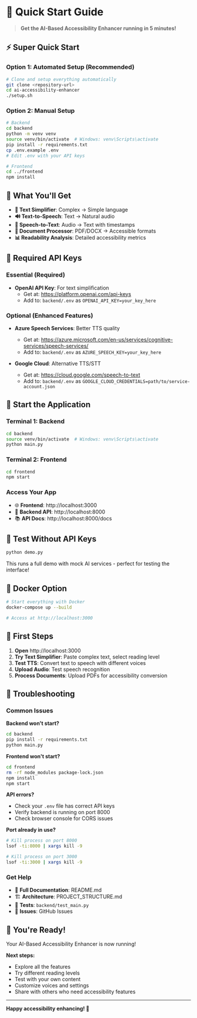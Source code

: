 # 🚀 Quick Start Guide

> **Get the AI-Based Accessibility Enhancer running in 5 minutes!**

## ⚡ Super Quick Start

### Option 1: Automated Setup (Recommended)
```bash
# Clone and setup everything automatically
git clone <repository-url>
cd ai-accessibility-enhancer
./setup.sh
```

### Option 2: Manual Setup
```bash
# Backend
cd backend
python -m venv venv
source venv/bin/activate  # Windows: venv\Scripts\activate
pip install -r requirements.txt
cp .env.example .env
# Edit .env with your API keys

# Frontend
cd ../frontend
npm install
```

## 🎯 What You'll Get

- **📝 Text Simplifier**: Complex → Simple language
- **🔊 Text-to-Speech**: Text → Natural audio
- **🎤 Speech-to-Text**: Audio → Text with timestamps  
- **📄 Document Processor**: PDF/DOCX → Accessible formats
- **📊 Readability Analysis**: Detailed accessibility metrics

## 🔑 Required API Keys

### Essential (Required)
- **OpenAI API Key**: For text simplification
  - Get at: https://platform.openai.com/api-keys
  - Add to: `backend/.env` as `OPENAI_API_KEY=your_key_here`

### Optional (Enhanced Features)
- **Azure Speech Services**: Better TTS quality
  - Get at: https://azure.microsoft.com/en-us/services/cognitive-services/speech-services/
  - Add to: `backend/.env` as `AZURE_SPEECH_KEY=your_key_here`

- **Google Cloud**: Alternative TTS/STT
  - Get at: https://cloud.google.com/speech-to-text
  - Add to: `backend/.env` as `GOOGLE_CLOUD_CREDENTIALS=path/to/service-account.json`

## 🚀 Start the Application

### Terminal 1: Backend
```bash
cd backend
source venv/bin/activate  # Windows: venv\Scripts\activate
python main.py
```

### Terminal 2: Frontend
```bash
cd frontend
npm start
```

### Access Your App
- 🌐 **Frontend**: http://localhost:3000
- 🔌 **Backend API**: http://localhost:8000
- 📚 **API Docs**: http://localhost:8000/docs

## 🧪 Test Without API Keys

```bash
python demo.py
```

This runs a full demo with mock AI services - perfect for testing the interface!

## 🐳 Docker Option

```bash
# Start everything with Docker
docker-compose up --build

# Access at http://localhost:3000
```

## 📱 First Steps

1. **Open** http://localhost:3000
2. **Try Text Simplifier**: Paste complex text, select reading level
3. **Test TTS**: Convert text to speech with different voices
4. **Upload Audio**: Test speech recognition
5. **Process Documents**: Upload PDFs for accessibility conversion

## 🔧 Troubleshooting

### Common Issues

**Backend won't start?**
```bash
cd backend
pip install -r requirements.txt
python main.py
```

**Frontend won't start?**
```bash
cd frontend
rm -rf node_modules package-lock.json
npm install
npm start
```

**API errors?**
- Check your `.env` file has correct API keys
- Verify backend is running on port 8000
- Check browser console for CORS issues

**Port already in use?**
```bash
# Kill process on port 8000
lsof -ti:8000 | xargs kill -9

# Kill process on port 3000
lsof -ti:3000 | xargs kill -9
```

### Get Help

- 📖 **Full Documentation**: README.md
- 🏗️ **Architecture**: PROJECT_STRUCTURE.md
- 🧪 **Tests**: `backend/test_main.py`
- 🐛 **Issues**: GitHub Issues

## 🎉 You're Ready!

Your AI-Based Accessibility Enhancer is now running! 

**Next steps:**
- Explore all the features
- Try different reading levels
- Test with your own content
- Customize voices and settings
- Share with others who need accessibility features

---

**Happy accessibility enhancing! 🚀** 